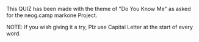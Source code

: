 This QUIZ has been made with the theme of "Do You Know Me" as asked for the neog.camp markone Project. 

NOTE: If you wish giving it a try, Plz use Capital Letter at the start of every word.